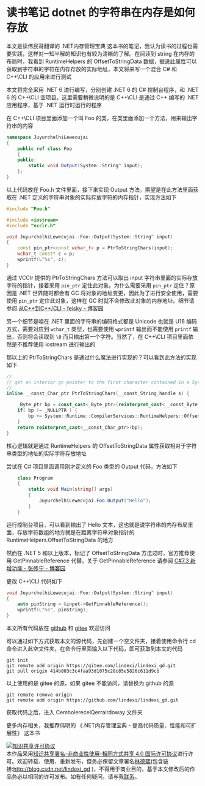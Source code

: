 
# 读书笔记 dotnet 的字符串在内存是如何存放

本文是读伟民哥翻译的 .NET内存管理宝典 这本书的笔记，我认为读书的过程也需要实践，这样对一知半解的知识也有较为清晰的了解。在阅读到 string 在内存的布局时，我看到 RuntimeHelpers 的 OffsetToStringData 数据，据说此属性可以获取到字符串的字符在内存存放的实际地址，本文将来写一个混合 C# 和 C++\CLI 的应用来进行测试

<!--more-->


<!-- 发布 -->
<!-- 博客 -->

本文将完全采用 .NET 6 进行编写，分别创建 .NET 6 的 C# 控制台程序，和 .NET 6 的 C++\CLI 空项目。这里需要稍微说明的是 C++\CLI 是通过 C++ 编写的 .NET 应用程序，基于 .NET 运行时运行的程序

在 C++\CLI 项目里面添加一个叫 Foo 的类，在类里面添加一个方法，用来输出字符串的内容

```csharp
namespace JuyurchelhiLewecujai
{
	public ref class Foo
	{
	public:
		static void Output(System::String^ input);
	};
}
```

以上代码放在 Foo.h 文件里面，接下来实现 Output 方法。期望是在此方法里面获取在 .NET 定义的字符串对象的实际存放字符的内存指针，实现方法如下

```C++
#include "Foo.h"

#include <iostream>
#include "vcclr.h"

void JuyurchelhiLewecujai::Foo::Output(System::String^ input)
{
	const pin_ptr<const wchar_t> p = PtrToStringChars(input);
	wchar_t const* c = p;
	wprintf(L"%s", c);
}
```

通过 VCClr 提供的 PtrToStringChars 方法可以取出 input 字符串里面的实际存放字符的指针，接着采用 `pin_ptr` 定住此对象。为什么需要采用 `pin_ptr` 定住？原因是 .NET 世界随时都会有 GC 将对象的地址变更，因此为了进行安全使用，需要使用 `pin_ptr` 定住此对象，这样在 GC 时就不会修改此对象的内存地址。细节请参阅 [从C++到C++/CLI - feisky - 博客园](https://www.cnblogs.com/feisky/archive/2009/11/22/1607999.html)

另一个细节是咱在 .NET 里面的字符串的编码格式都是 Unicode 也就是 U16 编码方式，需要对应到 `wchar_t` 类型，也需要使用 `wprintf` 输出而不能使用 `printf` 输出，否则将会读取到 `\0` 而只输出第一个字符。当然了，在 C++\CLI 项目里面依然是不推荐使用 iostream 进行输出的

那以上的 PtrToStringChars 是通过什么魔法进行实现的？可以看到此方法的实现如下

```C++
//
// get an interior gc pointer to the first character contained in a System::String object
//
inline __const_Char_ptr PtrToStringChars(__const_String_handle s) {

	_Byte_ptr bp = const_cast<_Byte_ptr>(reinterpret_cast<__const_Byte_ptr>(s));
	if( bp != _NULLPTR ) {
		bp += System::Runtime::CompilerServices::RuntimeHelpers::OffsetToStringData;
	}
	return reinterpret_cast<__const_Char_ptr>(bp);
}
```

核心逻辑就是通过 RuntimeHelpers 的 OffsetToStringData 属性获取相对于字符串类型的地址的实际字符存放地址

尝试在 C# 项目里面调用刚才定义的 Foo 类型的 Output 代码，方法如下

```csharp
    class Program
    {
        static void Main(string[] args)
        {
            JuyurchelhiLewecujai.Foo.Output("Hello");
        }
    }
```

运行控制台项目，可以看到输出了 Hello 文本，这也就是说字符串的内存布局里面，存放字符数组的地方就是在距离字符串对象指针的 RuntimeHelpers.OffsetToStringData 的地方

然而在 .NET 5 和以上版本，标记了 OffsetToStringData 方法过时，官方推荐使用 GetPinnableReference 代替。关于 GetPinnableReference 请参阅 [C#7.3 新增功能 - 张传宁 - 博客园](https://www.cnblogs.com/SavionZhang/p/11201364.html)

更改 C++\CLI 代码如下

```C++
void JuyurchelhiLewecujai::Foo::Output(System::String^ input)
{
	auto pinString = &input->GetPinnableReference();
	wprintf(L"%s", pinString);
}
```

本文所有代码放在 [github](https://github.com/lindexi/lindexi_gd/tree/414b803c3c4faa93d1075c28c85e5826c611d9cb/CemholerecelQerrairdoway) 和 [gitee](https://gitee.com/lindexi/lindexi_gd/tree/414b803c3c4faa93d1075c28c85e5826c611d9cb/CemholerecelQerrairdoway) 欢迎访问

可以通过如下方式获取本文的源代码，先创建一个空文件夹，接着使用命令行 cd 命令进入此空文件夹，在命令行里面输入以下代码，即可获取到本文的代码

```
git init
git remote add origin https://gitee.com/lindexi/lindexi_gd.git
git pull origin 414b803c3c4faa93d1075c28c85e5826c611d9cb
```

以上使用的是 gitee 的源，如果 gitee 不能访问，请替换为 github 的源

```
git remote remove origin
git remote add origin https://github.com/lindexi/lindexi_gd.git
```

获取代码之后，进入 CemholerecelQerrairdoway 文件夹

更多内存相关，我推荐伟明的 《.NET内存管理宝典 - 提高代码质量、性能和可扩展性》 这本书





<a rel="license" href="http://creativecommons.org/licenses/by-nc-sa/4.0/"><img alt="知识共享许可协议" style="border-width:0" src="https://licensebuttons.net/l/by-nc-sa/4.0/88x31.png" /></a><br />本作品采用<a rel="license" href="http://creativecommons.org/licenses/by-nc-sa/4.0/">知识共享署名-非商业性使用-相同方式共享 4.0 国际许可协议</a>进行许可。欢迎转载、使用、重新发布，但务必保留文章署名[林德熙](http://blog.csdn.net/lindexi_gd)(包含链接:http://blog.csdn.net/lindexi_gd )，不得用于商业目的，基于本文修改后的作品务必以相同的许可发布。如有任何疑问，请与我[联系](mailto:lindexi_gd@163.com)。